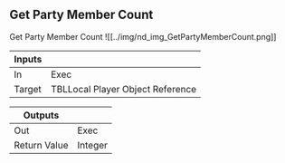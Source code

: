 ## Get Party Member Count
Get Party Member Count
![[../img/nd_img_GetPartyMemberCount.png]]

|Inputs||
|--|--|
| In | Exec |
| Target | TBLLocal Player Object Reference |

|Outputs||
|--|--|
| Out | Exec |
| Return Value | Integer |
